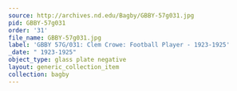 ```yaml
---
source: http://archives.nd.edu/Bagby/GBBY-57g031.jpg
pid: GBBY-57g031
order: '31'
file_name: GBBY-57g031.jpg
label: 'GBBY 57G/031: Clem Crowe: Football Player - 1923-1925'
_date: " 1923-1925"
object_type: glass plate negative
layout: generic_collection_item
collection: bagby
---
```

